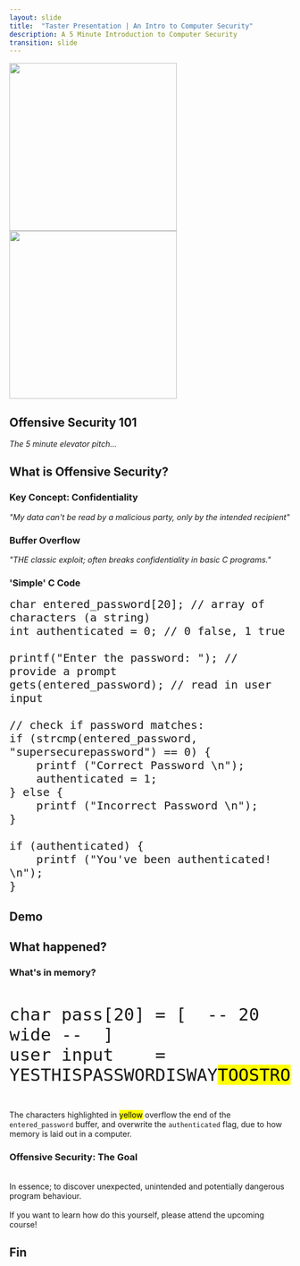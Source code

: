 ```yaml
---
layout: slide
title:  "Taster Presentation | An Intro to Computer Security"
description: A 5 Minute Introduction to Computer Security
transition: slide
---
```


<section>

<img  width="300px"  src="https://marsbradley.github.io/off_sec_101/assets/images/code_academy.png">

<img width="300px"  src="https://marsbradley.github.io/off_sec_101/assets/images/kali.png">

<h2> Offensive Security 101</h2>

<p><i>The 5 minute elevator pitch...</i></p>

</section>

<section data-markdown>

## What is Offensive Security?

</section>

<section data-markdown>

### Key Concept: Confidentiality

_"My data can't be read by a malicious party, only by the intended recipient"_

</section>

<section data-markdown>

### Buffer Overflow

_"THE classic exploit; often breaks confidentiality in basic C programs."_

</section>

<section>

<h3>'Simple' C Code</h3>

<pre><code small style="font-size: 20px;" data-noescape class="C"><span class="fragment">char entered_password[20]; // array of characters (a string)
int authenticated = 0; // 0 false, 1 true</span>

<span class="fragment">printf("Enter the password: "); // provide a prompt</span>
<span class="fragment">gets(entered_password); // read in user input</span>

<span class="fragment">// check if password matches:
if (strcmp(entered_password, "supersecurepassword") == 0) {
    printf ("Correct Password \n");
    authenticated = 1;
}</span> <span class="fragment">else {
    printf ("Incorrect Password \n");
}</span>

<span class="fragment">if (authenticated) {
    printf ("You've been authenticated! \n");
}</span>
</code></pre> 
</section>

<section data-markdown>

## Demo

</section>

<section data-markdown>

## What happened?

</section>

<section>

<h3> What's in memory? </h3>

<br>
<pre><code large style="font-size: 31px;" data-noescape class="nohighlight">char pass[20] = [  -- 20  wide --  ]
user input    = YESTHISPASSWORDISWAY<mark>TOOSTRONG</mark>
</code></pre> 
<br>
<p align='left'>The characters highlighted in <mark>yellow</mark> overflow the end of the <code>entered_password</code> buffer, and overwrite the <code>authenticated</code> flag, due to how memory is laid out in a computer.</p>
</section>

<section>

<h3> Offensive Security: The Goal </h3>
<p align='left'>
<br>
In essence; to discover unexpected, unintended and potentially dangerous program behaviour.  
<br>
<br>
If you want to learn how do this yourself, please attend the upcoming course!
</p>
</section>

<section data-markdown>

## Fin

</section>

